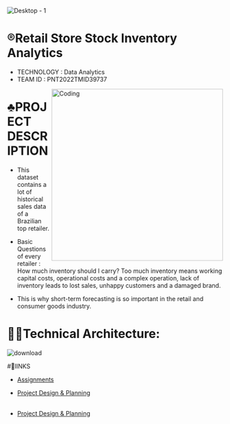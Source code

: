![Desktop - 1](https://user-images.githubusercontent.com/72591359/190850103-f85c29b8-016f-45d6-bb5a-e7c8401cb762.jpg)

# ®️Retail Store Stock Inventory Analytics
   - TECHNOLOGY : Data Analytics <br>
   - TEAM ID : PNT2022TMID39737
<img align="right" alt="Coding" width="400" src="https://i.pinimg.com/originals/fc/71/63/fc71635c7f1b09ed30413f59bb749582.gif">

 
 # ♣️PROJECT DESCRIPTION
 - This dataset contains a lot of historical sales data of a Brazilian top retailer.

 - Basic Questions of every retailer : How much inventory should I carry?  Too much inventory means working capital costs, operational costs and a complex operation, lack   of inventory leads to lost sales, unhappy customers and a damaged brand.

- This is why short-term forecasting is so important in the retail and consumer goods industry.

# 🧑‍💻Technical Architecture:
 ![download](https://user-images.githubusercontent.com/72591359/190850546-9b1ba338-6a8a-4952-8afc-898e5faddd36.png)
 
 #🔗lINKS
 
 - <a href="https://github.com/Deepikapandi/IBM-Retail-Store-Stock-Inventory-Analytics-/tree/adb25a63498f6b0b3916ad6cd748a302bdf2929f/Assignment">Assignments</a><br>
 - <a href="https://github.com/Deepikapandi/IBM-Retail-Store-Stock-Inventory-Analytics-/tree/40cfca3bedffde805119cd18b7def4042548eb28/Project%20Design%20Phase%201">Project Design & Planning</a><br>
 <a href=""></a><br>

 - <a href="https://github.com/Deepikapandi/IBM-Retail-Store-Stock-Inventory-Analytics-/tree/40cfca3bedffde805119cd18b7def4042548eb28/Project%20Design%20Phase%201">Project Design & Planning</a><br>
 <a href=""></a><br>


